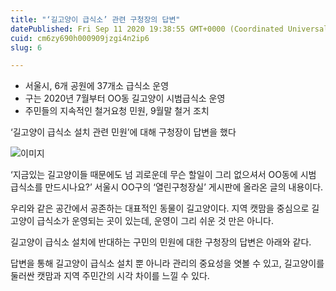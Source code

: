 ```yaml
---
title: "‘길고양이 급식소’ 관련 구청장의 답변"
datePublished: Fri Sep 11 2020 19:38:55 GMT+0000 (Coordinated Universal Time)
cuid: cm6zy690h000909jzgi4n2ip6
slug: 6

---
```



- 서울시, 6개 공원에 37개소 급식소 운영
- 구는 2020년 7월부터 OO동 길고양이 시범급식소 운영
- 주민들의 지속적인 철거요청 민원, 9월말 철거 조치

‘길고양이 급식소 설치 관련 민원’에 대해 구청장이 답변을 했다

![이미지](https://cdn.hashnode.com/res/hashnode/image/upload/v1739246016136/a2daab3e-f61b-4d69-a4ee-3cb10d02f156.jpeg)

‘지금있는 길고양이들 때문에도 넘 괴로운데 무슨 할일이 그리 없으셔서 OO동에 시범 급식소를 만드시나요?’ 서울시 OO구의 ‘열린구청장실’ 게시판에 올라온 글의 내용이다.

우리와 같은 공간에서 공존하는 대표적인 동물이 길고양이다. 지역 캣맘을 중심으로 길고양이 급식소가 운영되는 곳이 있는데, 운영이 그리 쉬운 것 만은 아니다.

길고양이 급식소 설치에 반대하는 구민의 민원에 대한 구청장의 답변은 아래와 같다.

답변을 통해 길고양이 급식소 설치 뿐 아니라 관리의 중요성을 엿볼 수 있고, 길고양이를 둘러싼 캣맘과 지역 주민간의 시각 차이를 느낄 수 있다.